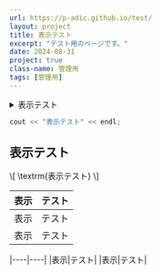 ```yaml
---
url: https://p-adic.github.io/test/
layout: project
title: 表示テスト
excerpt: "テスト用のページです。"
date: 2024-08-31
project: true
class-name: 管理用
tags: [管理用]
---
```


<details>
  <summary>表示テスト</summary>
  <p>
    表示テスト
  </p>
  
~~~c++
cout << "表示テスト" << endl;
~~~

<h2 id="test">表示テスト</h2>

\\[
\textrm{表示テスト}
\\]

</details>

  
~~~c++
cout << "表示テスト" << endl;
~~~


<h2 id="test2">表示テスト</h2>

\\[
\textrm{表示テスト}
\\]

|表示|テスト|
|----|----|
|表示|テスト|
|表示|テスト|


|----|----|
|表示|テスト|
|表示|テスト|



